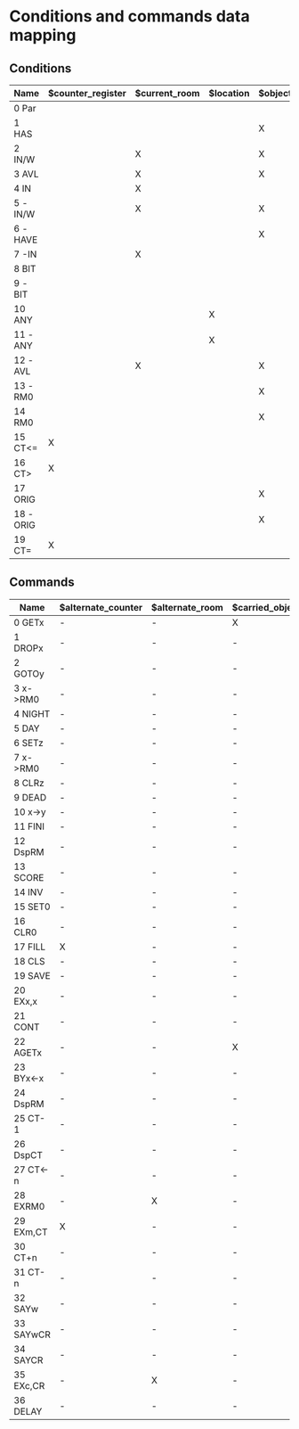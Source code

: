 # Conditions and commands data mapping

## Conditions

Name | $counter_register | $current_room | $location | $object_location | $object_original_location | $result | $status_flag | @object_location
---- | ----------------- | ------------- | --------- | ---------------- | ------------------------- | ------- | ------------ | ----------------
0 Par |   |   |   |   |   |   |   | -
1 HAS |   |   |   | X |   | X |   | -
2 IN/W |   | X |   | X |   |   |   | -
3 AVL |   | X |   | X |   | X |   | -
4 IN |   | X |   |   |   |   |   | -
5 -IN/W |   | X |   | X |   |   |   | -
6 -HAVE |   |   |   | X |   | X |   | -
7 -IN |   | X |   |   |   |   |   | -
8 BIT |   |   |   |   |   | X | X | -
9 -BIT |   |   |   |   |   | X | X | -
10 ANY |   |   | X |   |   | X |   | X
11 -ANY |   |   | X |   |   | X |   | X
12 -AVL |   | X |   | X |   | X |   | -
13 -RM0 |   |   |   | X |   |   |   | -
14 RM0 |   |   |   | X |   |   |   | -
15 CT<= | X |   |   |   |   |   |   | -
16 CT> | X |   |   |   |   |   |   | -
17 ORIG |   |   |   | X | X |   |   | -
18 -ORIG |   |   |   | X | X |   |   | -
19 CT= | X |   |   |   |   |   |   | -

## Commands

Name | $alternate_counter | $alternate_room | $carried_objects | $carrying_nothing_text | $cont_flag | $continue | $counter_register | $current_room | $first_object_location | $global_noun | $location | $max_objects_carried | $number_of_rooms | $number_of_treasures | $object_description | $object_location | $object_text | $status_flag | $stored_treasures | $time_limit | $treasure_room_id | @object_location
---- | ------------------ | --------------- | ---------------- | ---------------------- | ---------- | --------- | ----------------- | ------------- | ---------------------- | ------------ | --------- | -------------------- | ---------------- | -------------------- | ------------------- | ---------------- | ------------ | ------------ | ----------------- | ----------- | ----------------- | ----------------
0 GETx | - | - | X | - | - | X | - | - | - | - | X | X | - | - | - | X | - | - | - | - | - | X 
1 DROPx | - | - | - | - | - | - | - | X | - | - | - | - | - | - | - | X | - | - | - | - | - | - 
2 GOTOy | - | - | - | - | - | - | - | X | - | - | - | - | - | - | - | - | - | - | - | - | - | - 
3 x->RM0 | - | - | - | - | - | - | - | - | - | - | - | - | - | - | - | X | - | - | - | - | - | - 
4 NIGHT | - | - | - | - | - | - | - | - | - | - | - | - | - | - | - | - | - | X | - | - | - | - 
5 DAY | - | - | - | - | - | - | - | - | - | - | - | - | - | - | - | - | - | X | - | - | - | - 
6 SETz | - | - | - | - | - | - | - | - | - | - | - | - | - | - | - | - | - | X | - | - | - | - 
7 x->RM0 | - | - | - | - | - | - | - | - | - | - | - | - | - | - | - | X | - | - | - | - | - | - 
8 CLRz | - | - | - | - | - | - | - | - | - | - | - | - | - | - | - | - | - | X | - | - | - | - 
9 DEAD | - | - | - | - | - | - | - | X | - | - | - | - | X | - | - | - | - | X | - | - | - | - 
10 x->y | - | - | - | - | - | - | - | - | - | - | - | - | - | - | - | X | - | - | - | - | - | - 
11 FINI | - | - | - | - | - | - | - | - | - | - | - | - | - | - | - | - | - | - | - | - | - | - 
12 DspRM | - | - | - | - | - | - | - | - | - | - | - | - | - | - | - | - | - | - | - | - | - | - 
13 SCORE | - | - | - | - | - | - | - | - | - | - | X | - | - | X | X | - | - | - | X | - | X | X 
14 INV | - | - | - | X | - | - | - | - | - | - | X | - | - | - | - | - | X | - | - | - | - | X 
15 SET0 | - | - | - | - | - | - | - | - | - | - | - | - | - | - | - | - | - | X | - | - | - | - 
16 CLR0 | - | - | - | - | - | - | - | - | - | - | - | - | - | - | - | - | - | X | - | - | - | - 
17 FILL | X | - | - | - | - | - | - | - | - | - | - | - | - | - | - | X | - | X | - | X | - | - 
18 CLS | - | - | - | - | - | - | - | - | - | - | - | - | - | - | - | - | - | - | - | - | - | - 
19 SAVE | - | - | - | - | - | - | - | - | - | - | - | - | - | - | - | - | - | - | - | - | - | - 
20 EXx,x | - | - | - | - | - | - | - | - | - | - | - | - | - | - | - | X | - | - | - | - | - | - 
21 CONT | - | - | - | - | X | - | - | - | - | - | - | - | - | - | - | - | - | - | - | - | - | - 
22 AGETx | - | - | X | - | - | - | - | - | - | - | - | - | - | - | - | X | - | - | - | - | - | - 
23 BYx<-x | - | - | - | - | - | - | - | - | X | - | - | - | - | - | - | X | - | - | - | - | - | - 
24 DspRM | - | - | - | - | - | - | - | - | - | - | - | - | - | - | - | - | - | - | - | - | - | - 
25 CT-1 | - | - | - | - | - | - | X | - | - | - | - | - | - | - | - | - | - | - | - | - | - | - 
26 DspCT | - | - | - | - | - | - | X | - | - | - | - | - | - | - | - | - | - | - | - | - | - | - 
27 CT<-n | - | - | - | - | - | - | X | - | - | - | - | - | - | - | - | - | - | - | - | - | - | - 
28 EXRM0 | - | X | - | - | - | - | - | X | - | - | - | - | - | - | - | - | - | - | - | - | - | - 
29 EXm,CT | X | - | - | - | - | - | X | - | - | - | - | - | - | - | - | - | - | - | - | - | - | - 
30 CT+n | - | - | - | - | - | - | X | - | - | - | - | - | - | - | - | - | - | - | - | - | - | - 
31 CT-n | - | - | - | - | - | - | X | - | - | - | - | - | - | - | - | - | - | - | - | - | - | - 
32 SAYw | - | - | - | - | - | - | - | - | - | X | - | - | - | - | - | - | - | - | - | - | - | - 
33 SAYwCR | - | - | - | - | - | - | - | - | - | X | - | - | - | - | - | - | - | - | - | - | - | - 
34 SAYCR | - | - | - | - | - | - | - | - | - | - | - | - | - | - | - | - | - | - | - | - | - | - 
35 EXc,CR | - | X | - | - | - | - | - | X | - | - | - | - | - | - | - | - | - | - | - | - | - | - 
36 DELAY | - | - | - | - | - | - | - | - | - | - | - | - | - | - | - | - | - | - | - | - | - | - 
